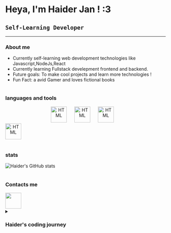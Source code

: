 #  Heya, I'm  Haider Jan ! :3



## `Self-Learning Developer`
---

### About me 
- Currently self-learning web development technologies like Javascript,NodeJs,React
- Currently learning Fullstack develepment frontend and backend.
- Future goals: To make cool projects and learn more technologies !
- Fun Fact: a avid Gamer and loves fictional books

#

### languages and tools 

<p align="center">

<img alt="HTML" width="50px" style="padding-right:20px;" src="https://cdn.jsdelivr.net/gh/devicons/devicon@latest/icons/html5/html5-original.svg"/>

<img  alt="HTML" width="50px" style="padding-right:20px;" src="https://cdn.jsdelivr.net/gh/devicons/devicon@latest/icons/css3/css3-original.svg" />

<img  alt="HTML" width="50px" style="padding-right:20px;" src="https://cdn.jsdelivr.net/gh/devicons/devicon@latest/icons/javascript/javascript-original.svg" />

 <img  alt="HTML" width="50px" style="padding-right:100000px;" src="https://cdn.jsdelivr.net/gh/devicons/devicon@latest/icons/java/java-original-wordmark.svg" />
</p>

#

### stats

 
![Haider's GitHub stats](https://github-readme-stats.vercel.app/api?username=Haiderrjan&show_icons=true&theme=tokyonight)


#

### Contacts me 

<img width="50px" style="padding-right:50px" src="https://cdn.jsdelivr.net/gh/devicons/devicon@latest/icons/linkedin/linkedin-original.svg" />


<details>
 <summary><h3>Haider's coding journey </h3></summary>
hello, I'm a self-taugh programmer passionate about learning and building programming projects. i enjoy working on personal projects and exploring differernt technoliges and improving my coding skills. At the moment i am focusing on Web develompent and full stack develepment in the future.
</details> 

#


          

 








